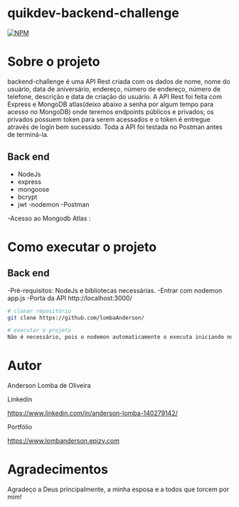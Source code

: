 # quikdev-backend-challenge
[![NPM](https://img.shields.io/npm/l/react)](https://github.com/LombaAnderson/quikdev-backend-challenge/blob/main/LICENSE)


# Sobre o projeto
backend-challenge é uma API Rest criada com os dados de nome, nome do usuário, data de aniversário, endereço, número de endereço, número de telefone, 
descrição e data de criação do usuário. A API Rest foi feita com Express e MongoDB atlas(deixo abaixo a senha por algum tempo para acesso no MongoDB) onde teremos endpoints públicos e privados; os privados possuem token para serem acessados e o token é entregue através de login bem sucessido. Toda a API foi testada no Postman antes de terminá-la. 
 
## Back end
- NodeJs
- express
- mongoose
- bcrypt
- jwt
-nodemon
-Postman

-Acesso ao Mongodb Atlas : 


# Como executar o projeto

## Back end
-Pré-requisitos: NodeJs e bibliotecas necessárias.
-Entrar com nodemon app.js 
-Porta da API http://localhost:3000/

```bash
# clonar repositório
git clone https://github.com/lombaAnderson/

# executar o projeto
Não é necessário, pois o nodemon automaticamente o executa iniciando nodemon app.js

```

# Autor

Anderson Lomba de Oliveira

Linkedin

https://www.linkedin.com/in/anderson-lomba-140279142/

Portfólio

https://www.lombanderson.epizy.com

# Agradecimentos

Agradeço a Deus principalmente, a minha esposa e a todos que torcem por mim!
